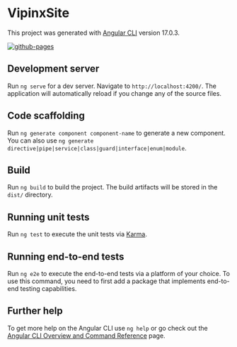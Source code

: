 # VipinxSite

This project was generated with [Angular CLI](https://github.com/angular/angular-cli) version 17.0.3.

[![github-pages](https://github.com/nwabear/VipinxFanSite/actions/workflows/main.yml/badge.svg?branch=master&event=push)](https://github.com/nwabear/VipinxFanSite/actions/workflows/main.yml)

## Development server

Run `ng serve` for a dev server. Navigate to `http://localhost:4200/`. The application will automatically reload if you change any of the source files.

## Code scaffolding

Run `ng generate component component-name` to generate a new component. You can also use `ng generate directive|pipe|service|class|guard|interface|enum|module`.

## Build

Run `ng build` to build the project. The build artifacts will be stored in the `dist/` directory.

## Running unit tests

Run `ng test` to execute the unit tests via [Karma](https://karma-runner.github.io).

## Running end-to-end tests

Run `ng e2e` to execute the end-to-end tests via a platform of your choice. To use this command, you need to first add a package that implements end-to-end testing capabilities.

## Further help

To get more help on the Angular CLI use `ng help` or go check out the [Angular CLI Overview and Command Reference](https://angular.io/cli) page.
